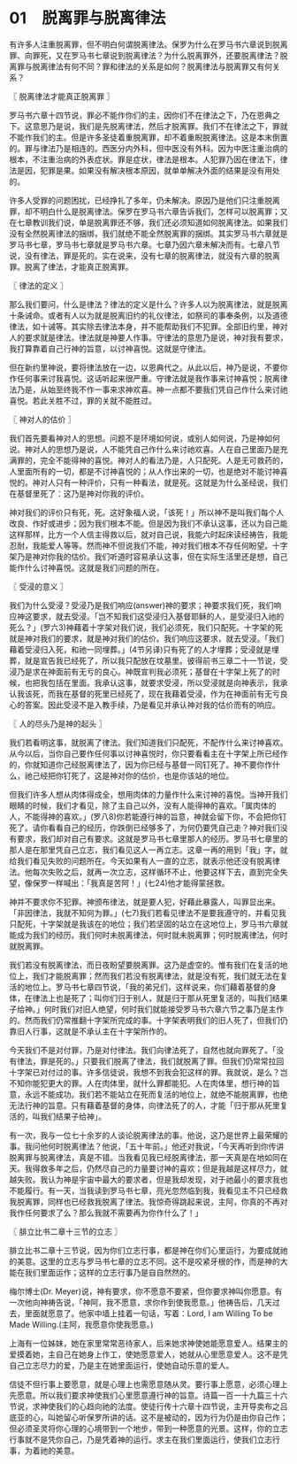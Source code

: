 # 01　脱离罪与脱离律法


有许多人注重脱离罪，但不明白何谓脱离律法。保罗为什么在罗马书六章说到脱离罪、向罪死，又在罗马书七章说到脱离律法？为什么脱离罪外，还要脱离律法？脱离罪与脱离律法有何不同？罪和律法的关系是如何？脱离律法与脱离罪又有何关系？



〖 脱离律法才能真正脱离罪 〗

罗马书六章十四节说，罪必不能作你们的主，因你们不在律法之下，乃在恩典之下。这意思乃是说，我们是先脱离律法，然后才脱离罪。我们不在律法之下，罪就不能作我们的主。但是许多圣徒着重脱离罪，却不着重睨脱离律法。这是本末倒置的。罪与律法乃是相连的。西医分内外科，但中医没有外科。因为中医注重治病的根本，不注重治病的外表症状。罪是症状，律法是根本。人犯罪乃因在律法下，律法是因，犯罪是果。如果没有解决根本原因，就单单解决外面的结果是没有用处的。

许多人受罪的问题困扰，已经挣扎了多年，仍未解决。原因乃是他们只注重脱离罪，却不明白什么是脱离律法。保罗在罗马书六章告诉我们，怎样可以脱离罪；又在七章教训我们说，单是脱离罪还不够，我们还必须知道如何脱离律法。如果我们没有全然脱离律法的捆绑，我们就绝不能全然脱离罪的捆绑。其实罗马书六章就是罗马书七章，罗马书七章就是罗马书六章。七章乃因六章未解决而有。七章八节说，没有律法，罪是死的。实在说来，没有七章的脱离律法，就没有六章的脱离罪。脱离了律法，才能真正脱离罪。



〖 律法的定义 〗

那么我们要问，什么是律法？律法的定义是什么？许多人以为脱离律法，就是脱离十条诫命。或者有人以为就是脱离旧约的礼仪律法，如祭司的事奉条例，以及道德律法，如十诫等。其实除去律法本身，并不能帮助我们不犯罪。全部旧约里，神对人的要求就是律法。律法就是神要人作事。守律法的意思乃是说，神对我有要求，我打算靠着自己行神的旨意，以讨神喜悦。这就是守律法。

但在新约里神说，要将律法放在一边，以恩典代之。从此以后，神乃是说，不要你作任何事来讨我喜悦。这话听起来很严重。守律法就是我作事来讨神喜悦；脱离律法乃是，从始至终我不作一事来求神欢喜。神一点都不要我们凭自己作什么来讨祂喜悦。若此关胜不过，罪的关就不能胜过。



〖 神对人的估价 〗

我们首先要看神对人的思想。问题不是环境如何说，或别人如何说，乃是神如何说。神对人的思想乃是说，人不能凭自己作什么来讨祂欢喜。人在自己里面乃是充满罪的，完全不能得神的喜悦。神对人的看法乃是，人只配死。人是无可救药的，人里面所有的一切，都是不讨神喜悦的；从人作出来的一切，也是绝对不能讨神喜悦的。神对人只有一种评价，只有一种看法，就是死。这就是为什么圣经说，我们在基督里死了：这乃是神对你我的评价。

神对我们的评价只有死，死。这好象福人说，「该死！」所以神不是叫我们每个人改良、作好或进步；因为我们根本不能。但是因为我们不承认这事，还以为自己能这样那样，比方一个人信主得救以后，就对自己说，我能六时起床读经祷告，我能忍耐，我能爱人等等。然而神不但说我们不能，神对我们根本不存任何盼望。十字架乃是神对你我的估价。我们听道时容易承认这事，但在实际生活里还是想，自己能作什么讨神喜悦。这就是我们问题的所在。



〖 受浸的意义 〗

我们为什么受浸？受浸乃是我们响应(answer)神的要求；神要求我们死，我们响应神这要求，就去受浸。「岂不知我们这受浸归入基督耶稣的人，是受浸归入祂的死么？」(罗六3)神藉着十字架对我们说，我们必须死，我们只配死。十字架的死就是神对我们的要求，就是神对我们的估价。我们响应这要求，就去受浸。「我们藉着受浸归入死，和祂一同埋葬。」(4节另译)只有死了的人才埋葬；受浸就是埋葬，就是宣告我已经死了，所以我只配放在坟墓里。彼得前书三章二十一节说，受浸乃是求在神面前有无亏的良心。神既宣判我必须死；基督在十字架上死了的时候，也把我包括在里面。我承认这事，就要求受浸，所以受浸就是向神表示，我承认我该死，而我在基督的死里已经死了，现在我藉着受浸，作为在神面前有无亏良心的答案。因此受浸不是入教手续，乃是看见并承认神对我的估价而有的响应。



〖 人的尽头乃是神的起头 〗

我们若看明这事，就脱离了律法。我们知道我们只配死，不配作什么来讨神喜欢。从今以后，当你自己要作任何事以讨神喜悦时，你只要看看主在十字架上所已经作的，你就知道你己经脱离律法了，因为你已经与基督一同钉死了。神不要你作什么，祂己经把你钉死了，这是神对你的估价，也是你该站的地位。

但我们许多人想从肉体得成全，想用肉体的力量作什么来讨神的喜悦。当神开我们眼睛的时候，我们才看见，除了主自己以外，没有人能得神的喜欢。「属肉体的人，不能得神的喜欢。」(罗八8)你若能遵行神的旨意，神就会留下你，不会把你钉死了。请你看看自己的经历，你跌倒已经够多了，为何仍要凭自己走？神对我们没有要求，我们却对自己有要求。这就是罗马书七章里那人的经历。罗马书七章里的那人是在那里凭自己立志，我们看见这人一再立志。这章一再的用到「我」字，就给我们看见失败的问题所在。今天如果有人一直的立志，就表示他还没有脱离律法。他每次失败之后，就再一次立志，这样循环不止，他要这样下去，直到完全失望，像保罗一样喊出：「我真是苦阿！」(七24)他才能得蒙拯救。

神并不要求你不犯罪。神颁布律法，就是要人犯，好藉此暴露人，叫罪显出来。「非因律法，我就不知何为罪。」(七7)我们若看见律法不是要我遵守的，并看见我只配死，十字架就是我该在的地位；我们若坚固的站立在这地位上，罗马书六章就能成为我们的经历。我们何时未脱离律法，何时就未脱离罪；何时脱离律法，何时就脱离罪。

我们若没有脱离律法，而日夜盼望要脱离罪。这乃是虚空的。惟有我们在复活的地位上，我们才能脱离罪；然而我们若没有脱离律法，就是没有死，我们就无法在复活的地位上。罗马书七章四节说，「我的弟兄们，这样说来，你们藉着基督的身体，在律法上也是死了；叫你们归于别人，就是归于那从死里复活的，叫我们结果子给神。」何时我们对旧人绝望，何时我们就能接受罗马书六章六节之事乃是主作的。然而我们仍常推翻十字架所完成的事。十字架表明我们的旧人死了，但我们仍靠旧人行事，这就是不承认主在十字架所作的。

今天我们不是对付罪，乃是对付律法。我们向律法死了，自然也就向罪死了。「没有律法，罪是死的。」只要我们脱离了律法，我们就脱离了罪。但我们仍常常拉回十字架已对付过的事。许多信徒说，我想不到我会犯这样的罪。我就说，是么？岂不知你能犯更大的罪。人在肉体里，就什么罪都能犯。人在肉体里，想行神的旨意，永远不能成功。我们若不能站立在死而复活的地位上，就绝不能脱离罪，也绝无法行神的旨意。只有藉着基督的身体，向律法死了的人，才能「归于那从死里复活的，叫我们结果子给神」。

有一次，我与一位七十余岁的人谈论脱离律法的事。他说，这乃是世界上最荣耀的事。我问他何时脱离律法？他说，「五十年前。」他还对我说，「今天再听到你传讲脱离罪与脱离律法，真是不错。当我看见我已经脱离律法，那一天真是在地如同在天。我得救多年之后，仍然尽自己的力量要讨神的喜欢；但是我越是这样尽力，就越失败。我认为神是宇宙中最大的要求者，但是我却发现，对于祂最小的要求我也不能履行。有一天，当我读到罗马书七章，亮光忽然临到我，我看见主不只已经救我脱离罪，同样也已经救我脱离了律法。我惊奇得跳起来说，主阿，你真的不再对我作任何要求了么？那么我就不需要再为你作什么了！」



〖 腓立比书二章十三节的立志 〗

腓立比书二章十三节说，因为你们立志行事，都是神在你们心里运行，为要成就祂的美意。这里的立志与罗马书七章的立志不同。这不是咬紧牙根的作，而是神的大能在我们里面运作；这样的立志行事乃是自自然然的。

梅尔博士(Dr. Meyer)说，神有要求，你不愿意不要紧，但你要求神叫你愿意。有一次他向神祷告说，「神阿，我不愿意，求你作到使我愿意。」他祷告后，几天过去，里面就愿意了。他家中墙上挂着一句话，写着：Lord, I am Willing To be Made Willing.(主阿，我愿意你使我愿意。)

上海有一位姊妹，她在家里常常恶待家人，后来她求神使她能愿意爱人。结果主的爱摸着她，主自己在她身上作工，使她愿意爱人，她就从心里愿意爱人。这不是凭自己立志尽力的爱，乃是主在她里面运行，使她自动乐意的爱人。

信徒不但行事上要愿意，就是心理上也需愿意随从灵。要行事上愿意，必须心理上先愿意。所以我们要求神使我们心里愿意遵行神的旨意。诗篇一百一十九篇三十六节说，求神使我们的心趋向祂的法度。使徒行传十六章十四节说，主开导卖布之吕底亚的心，叫她留心听保罗所讲的话。这不是被动的，因为行为仍是由你自己作；但必须圣灵将你心理的心境带到一个地步，带到一种愿意的光景。这样，你的立志行事就不是凭你自己，乃是凭着神的运行。求主在我们里面运行，使我们立志行事，为着祂的美意。

